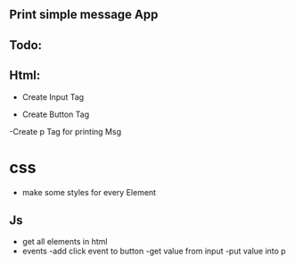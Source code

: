 ## Print simple message App

## Todo:


## Html:

- Create Input Tag

- Create Button Tag

-Create p Tag for printing Msg

# css

-  make some styles for every Element

## Js

- get all elements in html
- events
-add click event to button
-get value from input
-put value into p


